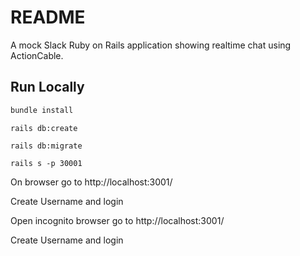 # README

A mock Slack  Ruby on Rails application showing realtime chat using ActionCable.

## Run Locally

```bash
bundle install
```

```
rails db:create
```

```
rails db:migrate
```

```
rails s -p 30001
```

On browser go to http://localhost:3001/

Create Username and login
 
Open incognito browser go to http://localhost:3001/

Create Username and login

